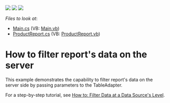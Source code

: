 <!-- default badges list -->
![](https://img.shields.io/endpoint?url=https://codecentral.devexpress.com/api/v1/VersionRange/128601013/11.1.5%2B)
[![](https://img.shields.io/badge/Open_in_DevExpress_Support_Center-FF7200?style=flat-square&logo=DevExpress&logoColor=white)](https://supportcenter.devexpress.com/ticket/details/E3345)
[![](https://img.shields.io/badge/📖_How_to_use_DevExpress_Examples-e9f6fc?style=flat-square)](https://docs.devexpress.com/GeneralInformation/403183)
<!-- default badges end -->
<!-- default file list -->
*Files to look at*:

* [Main.cs](./CS/ServerParams/Main.cs) (VB: [Main.vb](./VB/ServerParams/Main.vb))
* [ProductReport.cs](./CS/ServerParams/ProductReport.cs) (VB: [ProductReport.vb](./VB/ServerParams/ProductReport.vb))
<!-- default file list end -->
# How to filter report's data on the server


<p>This example demonstrates the capability to filter report's data on the server side by passing parameters to the TableAdapter.</p><p>For a step-by-step tutorial, see <a href="http://documentation.devexpress.com/#XtraReports/CustomDocument4804"><u>How to: Filter Data at a Data Source's Level</u></a>.</p>

<br/>



